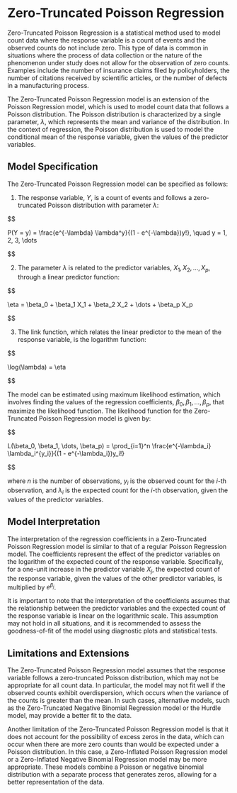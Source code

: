 # Zero-Truncated Poisson Regression

Zero-Truncated Poisson Regression is a statistical method used to model count data where the response variable is a count of events and the observed counts do not include zero. This type of data is common in situations where the process of data collection or the nature of the phenomenon under study does not allow for the observation of zero counts. Examples include the number of insurance claims filed by policyholders, the number of citations received by scientific articles, or the number of defects in a manufacturing process.

The Zero-Truncated Poisson Regression model is an extension of the Poisson Regression model, which is used to model count data that follows a Poisson distribution. The Poisson distribution is characterized by a single parameter, $\lambda$, which represents the mean and variance of the distribution. In the context of regression, the Poisson distribution is used to model the conditional mean of the response variable, given the values of the predictor variables.

## Model Specification

The Zero-Truncated Poisson Regression model can be specified as follows:

1. The response variable, $Y$, is a count of events and follows a zero-truncated Poisson distribution with parameter $\lambda$:


$$

P(Y = y) = \frac{e^{-\lambda} \lambda^y}{(1 - e^{-\lambda})y!}, \quad y = 1, 2, 3, \dots

$$


2. The parameter $\lambda$ is related to the predictor variables, $X_1, X_2, \dots, X_p$, through a linear predictor function:


$$

\eta = \beta_0 + \beta_1 X_1 + \beta_2 X_2 + \dots + \beta_p X_p

$$


3. The link function, which relates the linear predictor to the mean of the response variable, is the logarithm function:


$$

\log(\lambda) = \eta

$$


The model can be estimated using maximum likelihood estimation, which involves finding the values of the regression coefficients, $\beta_0, \beta_1, \dots, \beta_p$, that maximize the likelihood function. The likelihood function for the Zero-Truncated Poisson Regression model is given by:


$$

L(\beta_0, \beta_1, \dots, \beta_p) = \prod_{i=1}^n \frac{e^{-\lambda_i} \lambda_i^{y_i}}{(1 - e^{-\lambda_i})y_i!}

$$


where $n$ is the number of observations, $y_i$ is the observed count for the $i$-th observation, and $\lambda_i$ is the expected count for the $i$-th observation, given the values of the predictor variables.

## Model Interpretation

The interpretation of the regression coefficients in a Zero-Truncated Poisson Regression model is similar to that of a regular Poisson Regression model. The coefficients represent the effect of the predictor variables on the logarithm of the expected count of the response variable. Specifically, for a one-unit increase in the predictor variable $X_j$, the expected count of the response variable, given the values of the other predictor variables, is multiplied by $e^{\beta_j}$.

It is important to note that the interpretation of the coefficients assumes that the relationship between the predictor variables and the expected count of the response variable is linear on the logarithmic scale. This assumption may not hold in all situations, and it is recommended to assess the goodness-of-fit of the model using diagnostic plots and statistical tests.

## Limitations and Extensions

The Zero-Truncated Poisson Regression model assumes that the response variable follows a zero-truncated Poisson distribution, which may not be appropriate for all count data. In particular, the model may not fit well if the observed counts exhibit overdispersion, which occurs when the variance of the counts is greater than the mean. In such cases, alternative models, such as the Zero-Truncated Negative Binomial Regression model or the Hurdle model, may provide a better fit to the data.

Another limitation of the Zero-Truncated Poisson Regression model is that it does not account for the possibility of excess zeros in the data, which can occur when there are more zero counts than would be expected under a Poisson distribution. In this case, a Zero-Inflated Poisson Regression model or a Zero-Inflated Negative Binomial Regression model may be more appropriate. These models combine a Poisson or negative binomial distribution with a separate process that generates zeros, allowing for a better representation of the data.
